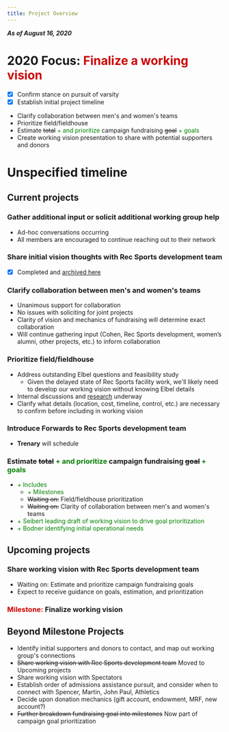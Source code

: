 ```yaml
---
title: Project Overview
---
```

***As of August 16, 2020***

# 2020 Focus: <span style='color:#cc0000'>Finalize a working vision</span>
- [x] Confirm stance on pursuit of varsity
- [x] Establish initial project timeline
- Clarify collaboration between men's and women's teams
- Prioritize field/fieldhouse
- Estimate ~~total~~ <span style='color:green'> + and prioritize</span> campaign fundraising ~~goal~~ <span style='color:green'>+ goals</span>
- Create working vision presentation to share with potential supporters and donors

# Unspecified timeline
## Current projects  
### Gather additional input or solicit additional working group help
- Ad-hoc conversations occurring
- All members are encouraged to continue reaching out to their network

### Share initial vision thoughts with Rec Sports development team
- [x] Completed and [archived here](/projects/completed.md)

### Clarify collaboration between men's and women's teams
- Unanimous support for collaboration
- No issues with soliciting for joint projects
- Clarity of vision and mechanics of fundraising will determine exact collaboration
- Will continue gathering input (Cohen, Rec Sports development, women’s alumni, other projects, etc.) to inform collaboration

### Prioritize field/fieldhouse
- Address outstanding Elbel questions and feasibility study
    - Given the delayed state of Rec Sports facility work, we'll likely need to develop our working vision without knowing Elbel details
- Internal discussions and [research](../misc/example_facilities.md) underway
- Clarify what details (location, cost, timeline, control, etc.) are necessary to confirm before including in working vision

### Introduce Forwards to Rec Sports development team
- **Trenary** will schedule

### Estimate ~~total~~ <span style='color:green'> + and prioritize</span> campaign fundraising ~~goal~~ <span style='color:green'>+ goals</span>
- <span style='color:green'>+ Includes</span>
    - <span style='color:green'>+ Milestones</span>
    - ~~Waiting on:~~ Field/fieldhouse prioritization
    - ~~Waiting on:~~ Clarity of collaboration between men's and women's teams
- <span style='color:green'> + Seibert leading draft of working vision to drive goal prioritization</span>
- <span style='color:green'> + Bodner identifying initial operational needs</span>

## Upcoming projects
### Share working vision with Rec Sports development team
- Waiting on: Estimate and prioritize campaign fundraising goals
- Expect to receive guidance on goals, estimation, and prioritization

### <span style='color:#cc0000'>Milestone:</span> **Finalize working vision**

## Beyond Milestone Projects
- Identify initial supporters and donors to contact, and map out working group's connections
- ~~Share working vision with Rec Sports development team~~ Moved to Upcoming projects
- Share working vision with Spectators
- Establish order of admissions assistance pursuit, and consider when to connect with Spencer, Martin, John Paul, Athletics
- Decide upon donation mechanics (gift account, endowment, MRF, new account?)
- ~~Further breakdown fundraising goal into milestones~~ Now part of campaign goal prioritization
